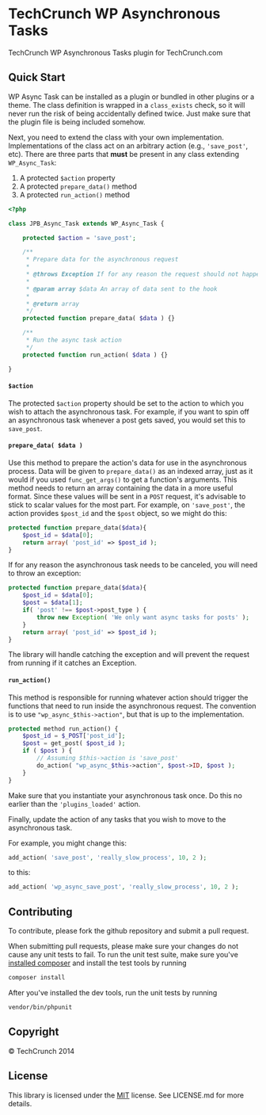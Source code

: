 # TechCrunch WP Asynchronous Tasks

TechCrunch WP Asynchronous Tasks plugin for TechCrunch.com

## Quick Start

WP Async Task can be installed as a plugin or bundled in other plugins or a theme. The class definition is wrapped in a `class_exists` check, so it will never run the risk of being accidentally defined twice. Just make sure that the plugin file is being included somehow.

Next, you need to extend the class with your own implementation. Implementations of the class act on an arbitrary action (e.g., `'save_post'`, etc). There are three parts that **must** be present in any class extending `WP_Async_Task`:

1. A protected `$action` property
2. A protected `prepare_data()` method
3. A protected `run_action()` method

```php
<?php

class JPB_Async_Task extends WP_Async_Task {

	protected $action = 'save_post';

	/**
	 * Prepare data for the asynchronous request
	 *
	 * @throws Exception If for any reason the request should not happen
	 *
	 * @param array $data An array of data sent to the hook
	 *
	 * @return array
	 */
	protected function prepare_data( $data ) {}

	/**
	 * Run the async task action
	 */
	protected function run_action( $data ) {}

}
```

#### `$action`

The protected `$action` property should be set to the action to which you wish to attach the asynchronous task. For example, if you want to spin off an asynchronous task whenever a post gets saved, you would set this to `save_post`.

#### `prepare_data( $data )`

Use this method to prepare the action's data for use in the asynchronous process. Data will be given to `prepare_data()` as an indexed array, just as it would if you used `func_get_args()` to get a function's arguments. This method needs to return an array containing the data in a more useful format. Since these values will be sent in a `POST` request, it's advisable to stick to scalar values for the most part. For example, on `'save_post'`, the action provides `$post_id` and the `$post` object, so we might do this:

```php
protected function prepare_data($data){
	$post_id = $data[0];
	return array( 'post_id' => $post_id );
}
```

If for any reason the asynchronous task needs to be canceled, you will need to throw an exception:

```php
protected function prepare_data($data){
	$post_id = $data[0];
	$post = $data[1];
	if( 'post' !== $post->post_type ) {
		throw new Exception( 'We only want async tasks for posts' );
	}
	return array( 'post_id' => $post_id );
}
```

The library will handle catching the exception and will prevent the request from running if it catches an Exception.

#### `run_action()`

This method is responsible for running whatever action should trigger the functions that need to run inside the asynchronous request. The convention is to use `"wp_async_$this->action"`, but that is up to the implementation.

```php
protected method run_action() {
	$post_id = $_POST['post_id'];
	$post = get_post( $post_id );
	if ( $post ) {
		// Assuming $this->action is 'save_post'
		do_action( "wp_async_$this->action", $post->ID, $post );
	}
}
```

Make sure that you instantiate your asynchronous task once. Do this no earlier than the `'plugins_loaded'` action.

Finally, update the action of any tasks that you wish to move to the asynchronous task.

For example, you might change this:

```php
add_action( 'save_post', 'really_slow_process', 10, 2 );
```

to this:

```php
add_action( 'wp_async_save_post', 'really_slow_process', 10, 2 );
```

## Contributing

To contribute, please fork the github repository and submit a pull request.

When submitting pull requests, please make sure your changes do not cause any unit tests to fail. To run the unit test suite, make sure you've [installed composer](https://getcomposer.org/doc/00-intro.md) and install the test tools by running

```sh
composer install
```

After you've installed the dev tools, run the unit tests by running

```sh
vendor/bin/phpunit
```

## Copyright

© TechCrunch 2014

## License

This library is licensed under the [MIT](http://opensource.org/licenses/MIT) license. See LICENSE.md for more details.
